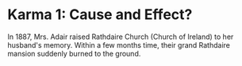 # Karma 1: Cause and Effect?
In 1887, Mrs. Adair raised Rathdaire Church (Church of Ireland) to her husband's memory. Within a few months time, their grand Rathdaire mansion suddenly burned to the ground.
